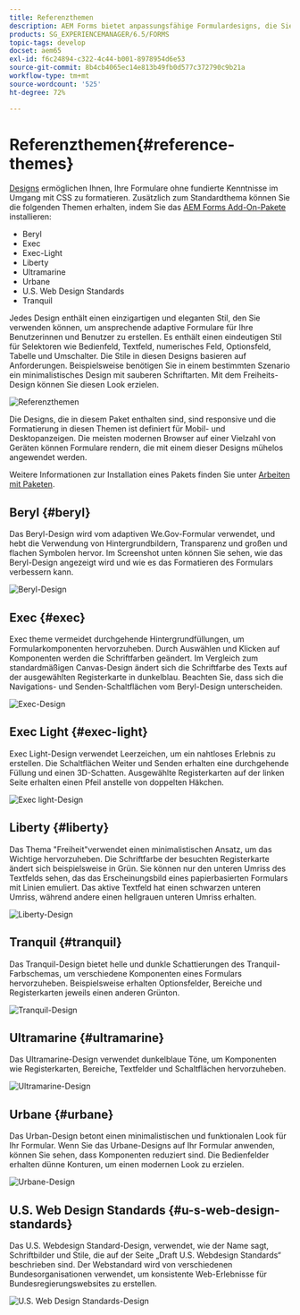 ```yaml
---
title: Referenzthemen
description: AEM Forms bietet anpassungsfähige Formulardesigns, die Sie von Software Distribution beziehen und zur Gestaltung eines Formulars verwenden können.
products: SG_EXPERIENCEMANAGER/6.5/FORMS
topic-tags: develop
docset: aem65
exl-id: f6c24894-c322-4c44-b001-8978954d6e53
source-git-commit: 8b4cb4065ec14e813b49fb0d577c372790c9b21a
workflow-type: tm+mt
source-wordcount: '525'
ht-degree: 72%

---
```


# Referenzthemen{#reference-themes}

[Designs](../../forms/using/themes.md) ermöglichen Ihnen, Ihre Formulare ohne fundierte Kenntnisse im Umgang mit CSS zu formatieren. Zusätzlich zum Standardthema können Sie die folgenden Themen erhalten, indem Sie das [AEM Forms Add-On-Pakete](https://experienceleague.adobe.com/docs/experience-manager-release-information/aem-release-updates/forms-updates/aem-forms-releases.html?lang=de) installieren:

* Beryl
* Exec
* Exec-Light
* Liberty
* Ultramarine
* Urbane
* U.S. Web Design Standards
* Tranquil

Jedes Design enthält einen einzigartigen und eleganten Stil, den Sie verwenden können, um ansprechende adaptive Formulare für Ihre Benutzerinnen und Benutzer zu erstellen. Es enthält einen eindeutigen Stil für Selektoren wie Bedienfeld, Textfeld, numerisches Feld, Optionsfeld, Tabelle und Umschalter. Die Stile in diesen Designs basieren auf Anforderungen. Beispielsweise benötigen Sie in einem bestimmten Szenario ein minimalistisches Design mit sauberen Schriftarten. Mit dem Freiheits-Design können Sie diesen Look erzielen.

![Referenzthemen](assets/ref-themes.png)

Die Designs, die in diesem Paket enthalten sind, sind responsive und die Formatierung in diesen Themen ist definiert für Mobil- und Desktopanzeigen. Die meisten modernen Browser auf einer Vielzahl von Geräten können Formulare rendern, die mit einem dieser Designs mühelos angewendet werden.

Weitere Informationen zur Installation eines Pakets finden Sie unter [Arbeiten mit Paketen](/help/sites-administering/package-manager.md).

## Beryl {#beryl}

Das Beryl-Design wird vom adaptiven We.Gov-Formular verwendet, und hebt die Verwendung von Hintergrundbildern, Transparenz und großen und flachen Symbolen hervor. Im Screenshot unten können Sie sehen, wie das Beryl-Design angezeigt wird und wie es das Formatieren des Formulars verbessern kann.

![Beryl-Design](assets/beryl.png)

<!--[Click to enlarge

](assets/beryl-1.png)-->

## Exec {#exec}

Exec theme vermeidet durchgehende Hintergrundfüllungen, um Formularkomponenten hervorzuheben. Durch Auswählen und Klicken auf Komponenten werden die Schriftfarben geändert. Im Vergleich zum standardmäßigen Canvas-Design ändert sich die Schriftfarbe des Texts auf der ausgewählten Registerkarte in dunkelblau. Beachten Sie, dass sich die Navigations- und Senden-Schaltflächen vom Beryl-Design unterscheiden.

![Exec-Design](assets/exec.png)

<!--[Click to enlarge

](assets/exec-1.png)-->

## Exec Light {#exec-light}

Exec Light-Design verwendet Leerzeichen, um ein nahtloses Erlebnis zu erstellen. Die Schaltflächen Weiter und Senden erhalten eine durchgehende Füllung und einen 3D-Schatten. Ausgewählte Registerkarten auf der linken Seite erhalten einen Pfeil anstelle von doppelten Häkchen.

![Exec light-Design](assets/exec-light.png)

<!--[Click to enlarge

](assets/exec-light-1.png)-->

## Liberty {#liberty}

Das Thema &quot;Freiheit&quot;verwendet einen minimalistischen Ansatz, um das Wichtige hervorzuheben. Die Schriftfarbe der besuchten Registerkarte ändert sich beispielsweise in Grün. Sie können nur den unteren Umriss des Textfelds sehen, das das Erscheinungsbild eines papierbasierten Formulars mit Linien emuliert. Das aktive Textfeld hat einen schwarzen unteren Umriss, während andere einen hellgrauen unteren Umriss erhalten.

![Liberty-Design](assets/liberty.png)

<!--[Click to enlarge

](assets/liberty-1.png)-->

## Tranquil {#tranquil}

Das Tranquil-Design bietet helle und dunkle Schattierungen des Tranquil-Farbschemas, um verschiedene Komponenten eines Formulars hervorzuheben. Beispielsweise erhalten Optionsfelder, Bereiche und Registerkarten jeweils einen anderen Grünton.

![Tranquil-Design](assets/tranquil.png)

<!--[Click to enlarge

](assets/tranquil-1.png)-->

## Ultramarine {#ultramarine}

Das Ultramarine-Design verwendet dunkelblaue Töne, um Komponenten wie Registerkarten, Bereiche, Textfelder und Schaltflächen hervorzuheben.

![Ultramarine-Design](assets/ultramarine.png)

<!--[Click to enlarge](assets/ultramarine-1.png)-->

## Urbane {#urbane}

Das Urban-Design betont einen minimalistischen und funktionalen Look für Ihr Formular. Wenn Sie das Urbane-Designs auf Ihr Formular anwenden, können Sie sehen, dass Komponenten reduziert sind. Die Bedienfelder erhalten dünne Konturen, um einen modernen Look zu erzielen.

![Urbane-Design](assets/urbane.png)

<!--[Click to enlarge

](assets/urbane-1.png)-->

## U.S. Web Design Standards {#u-s-web-design-standards}

Das U.S. Webdesign Standard-Design, verwendet, wie der Name sagt, Schriftbilder und Stile, die auf der Seite „Draft U.S. Webdesign Standards“ beschrieben sind. Der Webstandard wird von verschiedenen Bundesorganisationen verwendet, um konsistente Web-Erlebnisse für Bundesregierungswebsites zu erstellen.

![U.S. Web Design Standards-Design](assets/us-web-standards.png)

<!--[Click to enlarge

](assets/usgov.png)-->
